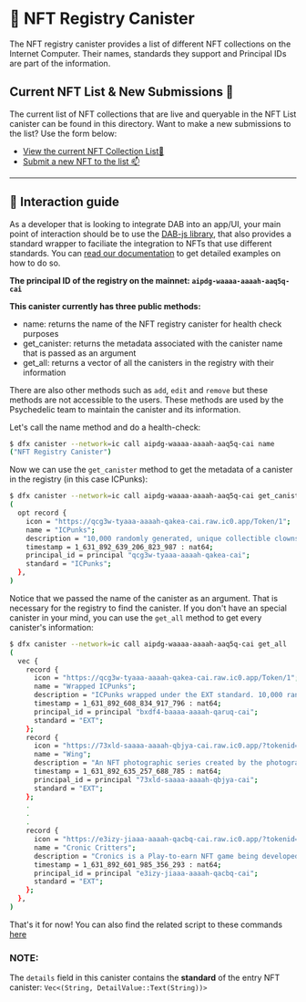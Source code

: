 # 🎨 NFT Registry Canister

The NFT registry canister provides a list of different NFT collections on the Internet Computer. Their names, standards they support and Principal IDs are part of the information.

## Current NFT List & New Submissions 📜

The current list of NFT collections that are live and queryable in the NFT List canister can be found in this directory. Want to make a new submissions to the list? Use the form below:

- [View the current NFT Collection List📜](list.json)
- [Submit a new NFT to the list 📫](https://dab-ooo.typeform.com/nft-list)

---

## 🧰 Interaction guide

As a developer that is looking to integrate DAB into an app/UI, your main point of interaction should be to use the [DAB-js library](https://github.com/psychedelic/dab-js), that also provides a standard wrapper to faciliate the integration to NFTs that use different standards. You can [read our documentation](https://docs.dab.ooo) to get detailed examples on how to do so.

**The principal ID of the registry on the mainnet: `aipdg-waaaa-aaaah-aaq5q-cai`**

**This canister currently has three public methods:**

- name: returns the name of the NFT registry canister for health check purposes
- get_canister: returns the metadata associated with the canister name that is passed as an argument
- get_all: returns a vector of all the canisters in the registry with their information

There are also other methods such as `add`, `edit` and `remove` but these methods are not accessible to the users. These methods are used by the Psychedelic team to maintain the canister and its information.

Let's call the name method and do a health-check:

```sh
$ dfx canister --network=ic call aipdg-waaaa-aaaah-aaq5q-cai name
("NFT Registry Canister")
```

Now we can use the `get_canister` method to get the metadata of a canister in the registry (in this case ICPunks):

```sh
$ dfx canister --network=ic call aipdg-waaaa-aaaah-aaq5q-cai get_canister "(\"ICPunks\")"
(
  opt record {
    icon = "https://qcg3w-tyaaa-aaaah-qakea-cai.raw.ic0.app/Token/1";
    name = "ICPunks";
    description = "10,000 randomly generated, unique collectible clowns with proof of ownership stored on the Internet Computer blockchain. Created as a reference to a meme comparing the Internet Computer token (ICP) with the Insane Clown Posse - an American hip hop duo founded in 1989.";
    timestamp = 1_631_892_639_206_823_987 : nat64;
    principal_id = principal "qcg3w-tyaaa-aaaah-qakea-cai";
    standard = "ICPunks";
  },
)

```

Notice that we passed the name of the canister as an argument. That is necessary for the registry to find the canister. If you don't have an special canister in your mind, you can use the `get_all` method to get every canister's information:

```sh
$ dfx canister --network=ic call aipdg-waaaa-aaaah-aaq5q-cai get_all
(
  vec {
    record {
      icon = "https://qcg3w-tyaaa-aaaah-qakea-cai.raw.ic0.app/Token/1";
      name = "Wrapped ICPunks";
      description = "ICPunks wrapped under the EXT standard. 10,000 randomly generated, unique collectible clowns with proof of ownership stored on the Internet Computer blockchain. Created as a reference to a meme comparing the Internet Computer token (ICP) with the Insane Clown Posse.";
      timestamp = 1_631_892_608_834_917_796 : nat64;
      principal_id = principal "bxdf4-baaaa-aaaah-qaruq-cai";
      standard = "EXT";
    };
    record {
      icon = "https://73xld-saaaa-aaaah-qbjya-cai.raw.ic0.app/?tokenid=tpx6i-sykor-uwiaa-aaaaa-b4ako-aaqca-aaaaz-a";
      name = "Wing";
      description = "An NFT photographic series created by the photographer @olisav ";
      timestamp = 1_631_892_635_257_688_785 : nat64;
      principal_id = principal "73xld-saaaa-aaaah-qbjya-cai";
      standard = "EXT";
    }; 
    .
    .
    .
    record { 
      icon = "https://e3izy-jiaaa-aaaah-qacbq-cai.raw.ic0.app/?tokenid=hancg-5ykor-uwiaa-aaaaa-b4aaq-maqca-aabuk-a";
      name = "Cronic Critters";
      description = "Cronics is a Play-to-earn NFT game being developed by ToniqLabs for the Internet Computer. Cronics  incorporates breeding mechanics, wearable NFTs and a p2e minigame ecosystem and more.";
      timestamp = 1_631_892_601_985_356_293 : nat64;
      principal_id = principal "e3izy-jiaaa-aaaah-qacbq-cai";
      standard = "EXT";
    };
  },
)
```

That's it for now! You can also find the related script to these commands [here](https://github.com/Psychedelic/dab/blob/main/scripts/nft-tests.sh)

### NOTE:

The `details` field in this canister contains the **standard** of the entry NFT canister: `Vec<(String, DetailValue::Text(String))>`